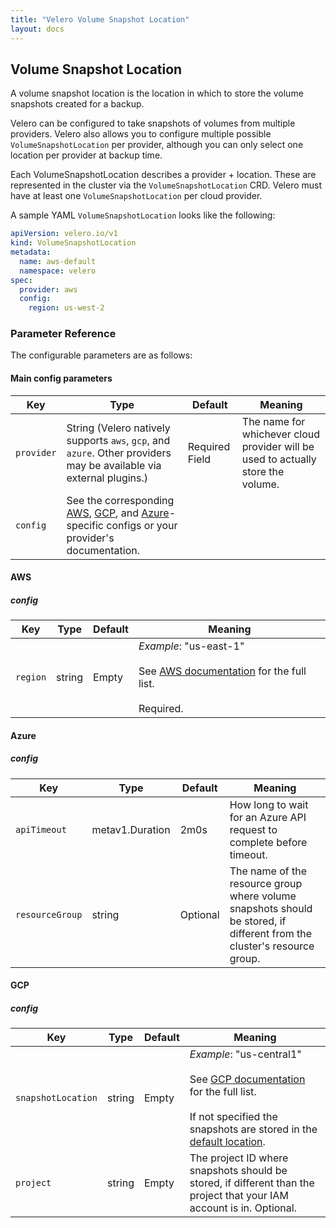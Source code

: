```yaml
---
title: "Velero Volume Snapshot Location"
layout: docs
---
```


## Volume Snapshot Location

A volume snapshot location is the location in which to store the volume snapshots created for a backup.

Velero can be configured to take snapshots of volumes from multiple providers. Velero also allows you to configure multiple possible `VolumeSnapshotLocation` per provider, although you can only select one location per provider at backup time.

Each VolumeSnapshotLocation describes a provider + location. These are represented in the cluster via the `VolumeSnapshotLocation` CRD. Velero must have at least one `VolumeSnapshotLocation` per cloud provider.

A sample YAML `VolumeSnapshotLocation` looks like the following:

```yaml
apiVersion: velero.io/v1
kind: VolumeSnapshotLocation
metadata:
  name: aws-default
  namespace: velero
spec:
  provider: aws
  config:
    region: us-west-2
```

### Parameter Reference

The configurable parameters are as follows:

#### Main config parameters

| Key | Type | Default | Meaning |
| --- | --- | --- | --- |
| `provider` | String (Velero natively supports `aws`, `gcp`, and `azure`. Other providers may be available via external plugins.)| Required Field | The name for whichever cloud provider will be used to actually store the volume. |
| `config` | See the corresponding [AWS][0], [GCP][1], and [Azure][2]-specific configs or your provider's documentation.

#### AWS

##### config

| Key | Type | Default | Meaning |
| --- | --- | --- | --- |
| `region` | string | Empty | *Example*: "us-east-1"<br><br>See [AWS documentation][3] for the full list.<br><br>Required. |

#### Azure

##### config

| Key | Type | Default | Meaning |
| --- | --- | --- | --- |
| `apiTimeout` | metav1.Duration | 2m0s | How long to wait for an Azure API request to complete before timeout. |
| `resourceGroup` | string | Optional | The name of the resource group where volume snapshots should be stored, if different from the cluster's resource group. |

#### GCP

##### config

| Key | Type | Default | Meaning |
| --- | --- | --- | --- |
| `snapshotLocation` | string | Empty | *Example*: "us-central1"<br><br>See [GCP documentation][4] for the full list.<br><br>If not specified the snapshots are stored in the [default location][5]. |
| `project` | string | Empty | The project ID where snapshots should be stored, if different than the project that your IAM account is in. Optional. |

[0]: #aws
[1]: #gcp
[2]: #azure
[3]: http://docs.aws.amazon.com/AWSEC2/latest/UserGuide/using-regions-availability-zones.html#concepts-available-regions
[4]: https://cloud.google.com/storage/docs/locations#available_locations
[5]: https://cloud.google.com/compute/docs/disks/create-snapshots#default_location
